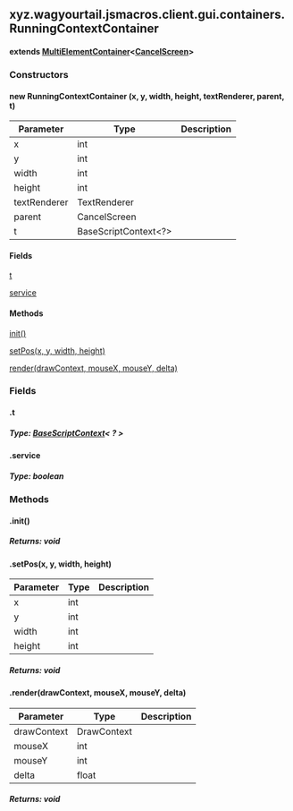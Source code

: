 

xyz.wagyourtail.jsmacros.client.gui.containers.RunningContextContainer
----------------------------------------------------------------------

#### extends [MultiElementContainer](1.9.2/xyz/wagyourtail/wagyourgui/containers/MultiElementContainer.html)<[CancelScreen](1.9.2/xyz/wagyourtail/jsmacros/client/gui/screens/CancelScreen.html)>

### Constructors

#### new RunningContextContainer (x, y, width, height, textRenderer, parent, t)

| Parameter | Type | Description |
|---|---|---|
| x | int |  |
| y | int |  |
| width | int |  |
| height | int |  |
| textRenderer | TextRenderer |  |
| parent | CancelScreen |  |
| t | BaseScriptContext<?> |  |



#### Fields

[t](#t)


[service](1.9.2/)



#### Methods

[init()](#init-)


[setPos(x, y, width, height)](#setPos-int-int-int-int-)


[render(drawContext, mouseX, mouseY, delta)](#render-DrawContext-int-int-float-)



### Fields

#### .t


##### Type: [BaseScriptContext](1.9.2/xyz/wagyourtail/jsmacros/core/language/BaseScriptContext.html)< ? >



#### .service


##### Type: boolean



### Methods

#### .init()


##### Returns: void



#### .setPos(x, y, width, height)

| Parameter | Type | Description |
|---|---|---|
| x | int |  |
| y | int |  |
| width | int |  |
| height | int |  |

##### Returns: void



#### .render(drawContext, mouseX, mouseY, delta)

| Parameter | Type | Description |
|---|---|---|
| drawContext | DrawContext |  |
| mouseX | int |  |
| mouseY | int |  |
| delta | float |  |

##### Returns: void




